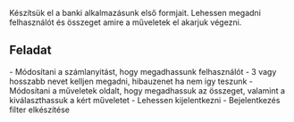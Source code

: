 Készítsük el a banki alkalmazásunk első formjait. Lehessen megadni felhasználót és összeget amire a műveletek el akarjuk végezni.

<h2>Feladat</h2>
- Módosítani a számlanyitást, hogy megadhassunk felhasználót
    - 3 vagy hosszabb nevet kelljen megadni, hibauzenet ha nem igy teszunk
- Módosítani a műveletek oldalt, hogy megadhassuk az összeget, valamint a kiválaszthassuk a kért műveletet
- Lehessen kijelentkezni
- Bejelentkezés filter elkészítése